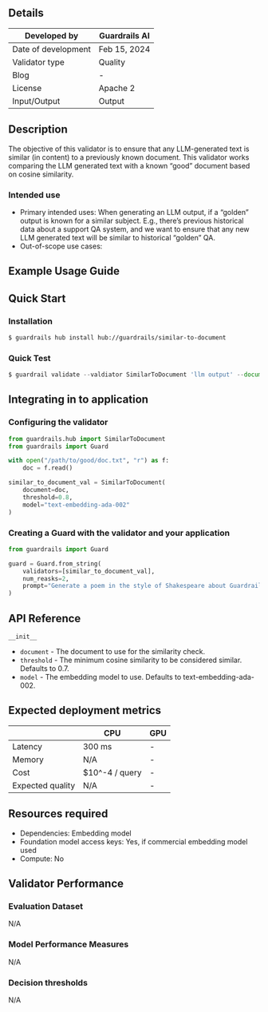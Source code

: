 ## Details

| Developed by | Guardrails AI |
| --- | --- |
| Date of development | Feb 15, 2024 |
| Validator type | Quality |
| Blog | - |
| License | Apache 2 |
| Input/Output | Output |

## Description

The objective of this validator is to ensure that any LLM-generated text is similar (in content) to a previously known document. This validator works comparing the LLM generated text with a known “good” document based on cosine similarity.

### Intended use

- Primary intended uses: When generating an LLM output, if a “golden” output is known for a similar subject. E.g., there’s previous historical data about a support QA system, and we want to ensure that any new LLM generated text will be similar to historical “golden” QA.
- Out-of-scope use cases:

## Example Usage Guide

## Quick Start

### Installation

```bash
$ guardrails hub install hub://guardrails/similar-to-document

```

### Quick Test

```jsx
$ guardrail validate --valdiator SimilarToDocument 'llm output' --document-filepath='./filepath'
```

## Integrating in to application

### Configuring the validator

```python
from guardrails.hub import SimilarToDocument
from guardrails import Guard

with open("/path/to/good/doc.txt", "r") as f:
    doc = f.read()

similar_to_document_val = SimilarToDocument(
    document=doc,
    threshold=0.8,
    model="text-embedding-ada-002"
)
```

### Creating a Guard with the validator and your application

```python
from guardrails import Guard

guard = Guard.from_string(
    validators=[similar_to_document_val],
    num_reasks=2,
    prompt="Generate a poem in the style of Shakespeare about Guardrails."
)
```

## API Reference

`__init__`

- `document` - The document to use for the similarity check.
- `threshold` - The minimum cosine similarity to be considered similar. Defaults to 0.7.
- `model` - The embedding model to use. Defaults to text-embedding-ada-002.

## Expected deployment metrics

|  | CPU | GPU |
| --- | --- | --- |
| Latency | 300 ms | - |
| Memory | N/A | - |
| Cost | $10^-4 / query | - |
| Expected quality | N/A | - |

## Resources required

- Dependencies: Embedding model
- Foundation model access keys: Yes, if commercial embedding model used
- Compute: No

## Validator Performance

### Evaluation Dataset

N/A

### Model Performance Measures

N/A

### Decision thresholds

N/A
